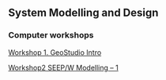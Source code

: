 ## System Modelling and Design

### Computer workshops

[Workshop 1. GeoStudio Intro](https://docs.google.com/document/d/1iWvmCo50w7cD4bQvS8z5VzejMpUfDb6aiuPQGYiKtPw/edit?userstoinvite=vinuashi@gmail.com&ts=5b6a2a7b)

[Workshop2 SEEP/W Modelling – 1](https://docs.google.com/document/d/1BfMIIk4wqTia-X5rQKkrlAQomBvv9PXh-GZQWhvQfAI/edit)

